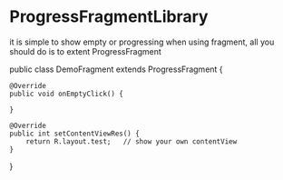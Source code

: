 # ProgressFragmentLibrary

it is simple to show empty or progressing when using fragment, all you should do is to extent ProgressFragment


public class DemoFragment extends ProgressFragment {

  	@Override
  	public void onEmptyClick() {
  		
  	}
  
  	@Override
  	public int setContentViewRes() {
  		return R.layout.test;   // show your own contentView
  	}
  	
}
